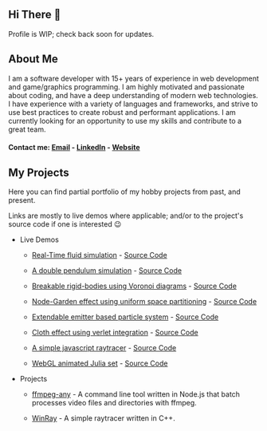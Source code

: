 <h2>Hi There 👋</h2>
Profile is WIP; check back soon for updates.

<h2>About Me</h2>
I am a software developer with 15+ years of experience in web development and game/graphics programming.
I am highly motivated and passionate about coding, and have a deep understanding of modern web technologies.
I have experience with a variety of languages and frameworks, and strive to use best practices to create robust and performant applications.
I am currently looking for an opportunity to use my skills and contribute to a great team.

#### Contact me: [Email](mailto:topaz1008@gmail.com) - [LinkedIn](https://www.linkedin.com/in/topazbar/) - [Website](https://www.topaz1008.com/)

<h2>My Projects</h2>
Here you can find partial portfolio of my hobby projects from past, and present.

Links are mostly to live demos where applicable; and/or to the project's source code if one is interested 😉

* Live Demos
  * [Real-Time fluid simulation](https://topaz1008.github.io/canvas-fluid-solver) - [Source Code](https://github.com/topaz1008/canvas-fluid-solver/)

  * [A double pendulum simulation](https://topaz1008.github.io/double-pendulum/pendulum.html) - [Source Code](https://github.com/topaz1008/double-pendulum/)

  * [Breakable rigid-bodies using Voronoi diagrams](https://topaz1008.github.io/voronoi-breakable/) - [Source Code](https://github.com/topaz1008/voronoi-breakable/)

  * [Node-Garden effect using uniform space partitioning](https://topaz1008.github.io/canvas-node-garden/) - [Source Code](https://github.com/topaz1008/canvas-node-garden/)

  * [Extendable emitter based particle system](https://topaz1008.github.io/canvas-particle-system/) - [Source Code](https://github.com/topaz1008/canvas-particle-system/)
  
  * [Cloth effect using verlet integration](https://topaz1008.github.io/verlet-integration/) - [Source Code](https://github.com/topaz1008/verlet-integration/)

  * [A simple javascript raytracer](https://topaz1008.github.io/canvas-raytracer/) - [Source Code](https://github.com/topaz1008/canvas-raytracer/)

  * [WebGL animated Julia set](https://topaz1008.github.io/webgl-julia-set/) - [Source Code](https://github.com/topaz1008/webgl-julia-set/)

* Projects
  * [ffmpeg-any](https://github.com/topaz1008/ffmpeg-any) - A command line tool written in Node.js that batch processes video files and directories with ffmpeg.

  * [WinRay](https://github.com/topaz1008/win-ray) - A simple raytracer written in C++.
